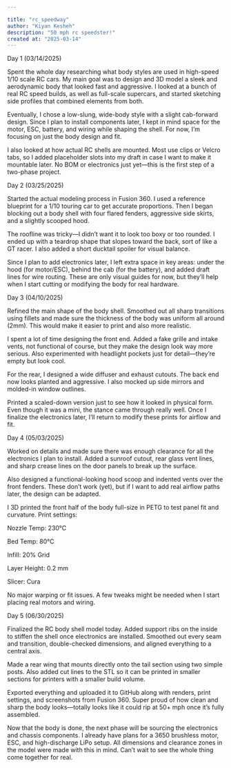 ```yaml
---

title: "rc_speedway"
author: "Kiyan Kesheh"
description: "50 mph rc speedster!"
created at: "2025-03-14"
---
```


Day 1 (03/14/2025)

Spent the whole day researching what body styles are used in high-speed 1/10 scale RC cars. My main goal was to design and 3D model a sleek and aerodynamic body that looked fast and aggressive. I looked at a bunch of real RC speed builds, as well as full-scale supercars, and started sketching side profiles that combined elements from both.

Eventually, I chose a low-slung, wide-body style with a slight cab-forward design. Since I plan to install components later, I kept in mind space for the motor, ESC, battery, and wiring while shaping the shell. For now, I’m focusing on just the body design and fit.

I also looked at how actual RC shells are mounted. Most use clips or Velcro tabs, so I added placeholder slots into my draft in case I want to make it mountable later. No BOM or electronics just yet—this is the first step of a two-phase project.

Day 2 (03/25/2025)

Started the actual modeling process in Fusion 360. I used a reference blueprint for a 1/10 touring car to get accurate proportions. Then I began blocking out a body shell with four flared fenders, aggressive side skirts, and a slightly scooped hood.

The roofline was tricky—I didn’t want it to look too boxy or too rounded. I ended up with a teardrop shape that slopes toward the back, sort of like a GT racer. I also added a short ducktail spoiler for visual balance.

Since I plan to add electronics later, I left extra space in key areas: under the hood (for motor/ESC), behind the cab (for the battery), and added draft lines for wire routing. These are only visual guides for now, but they’ll help when I start cutting or modifying the body for real hardware.

Day 3 (04/10/2025)

Refined the main shape of the body shell. Smoothed out all sharp transitions using fillets and made sure the thickness of the body was uniform all around (2mm). This would make it easier to print and also more realistic.

I spent a lot of time designing the front end. Added a fake grille and intake vents, not functional of course, but they make the design look way more serious. Also experimented with headlight pockets just for detail—they’re empty but look cool.

For the rear, I designed a wide diffuser and exhaust cutouts. The back end now looks planted and aggressive. I also mocked up side mirrors and molded-in window outlines.

Printed a scaled-down version just to see how it looked in physical form. Even though it was a mini, the stance came through really well. Once I finalize the electronics later, I’ll return to modify these prints for airflow and fit.

Day 4 (05/03/2025)

Worked on details and made sure there was enough clearance for all the electronics I plan to install. Added a sunroof cutout, rear glass vent lines, and sharp crease lines on the door panels to break up the surface.

Also designed a functional-looking hood scoop and indented vents over the front fenders. These don’t work (yet), but if I want to add real airflow paths later, the design can be adapted.

I 3D printed the front half of the body full-size in PETG to test panel fit and curvature. Print settings:

Nozzle Temp: 230°C

Bed Temp: 80°C

Infill: 20% Grid

Layer Height: 0.2 mm

Slicer: Cura

No major warping or fit issues. A few tweaks might be needed when I start placing real motors and wiring.

Day 5 (06/30/2025)

Finalized the RC body shell model today. Added support ribs on the inside to stiffen the shell once electronics are installed. Smoothed out every seam and transition, double-checked dimensions, and aligned everything to a central axis.

Made a rear wing that mounts directly onto the tail section using two simple posts. Also added cut lines to the STL so it can be printed in smaller sections for printers with a smaller build volume.

Exported everything and uploaded it to GitHub along with renders, print settings, and screenshots from Fusion 360. Super proud of how clean and sharp the body looks—totally looks like it could rip at 50+ mph once it’s fully assembled.

Now that the body is done, the next phase will be sourcing the electronics and chassis components. I already have plans for a 3650 brushless motor, ESC, and high-discharge LiPo setup. All dimensions and clearance zones in the model were made with this in mind. Can’t wait to see the whole thing come together for real.

